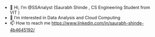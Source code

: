 - 👋 Hi, I’m @SSAnalyst (Saurabh Shinde , CS Engineering Student from VIT )
- 👀 I’m interested in Data Analysis and Cloud Computing
- 📫 How to reach me https://www.linkedin.com/in/saurabh-shinde-4b4645192/

<!---
SSAnalyst/SSAnalyst is a ✨ special ✨ repository because its `README.md` (this file) appears on your GitHub profile.
You can click the Preview link to take a look at your changes.
--->
